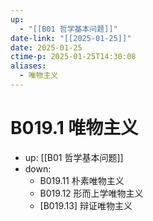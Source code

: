 ```yaml
---
up:
  - "[[B01 哲学基本问题]]"
date-link: "[[2025-01-25]]"
date: 2025-01-25
ctime-p: 2025-01-25T14:30:08
aliases:
  - 唯物主义
---
```


# B019.1 唯物主义

- up: [[B01 哲学基本问题]]
- down:	
	- B019.11 朴素唯物主义
	- B019.12 形而上学唯物主义
	- [B019.13] 辩证唯物主义
	
